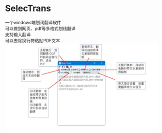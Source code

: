 # SelecTrans
一个windows端划词翻译软件  
可以做到网页、pdf等多格式划线翻译  
支持输入翻译  
可以去除换行符粘贴PDF文本
![Image text](https://github.com/xunbu/SelecTrans/blob/main/examplephoto/%E5%8A%9F%E8%83%BD%E4%BB%8B%E7%BB%8D.jpg)  
